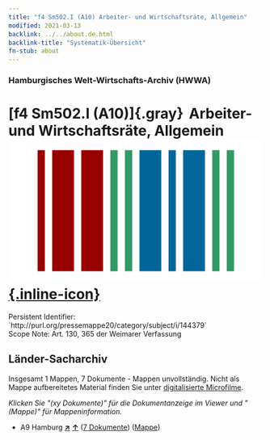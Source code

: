 ```yaml
---
title: "f4 Sm502.I (A10) Arbeiter- und Wirtschaftsräte, Allgemein"
modified: 2021-03-13
backlink: ../../about.de.html
backlink-title: "Systematik-Übersicht"
fn-stub: about
---
```


### Hamburgisches Welt-Wirtschafts-Archiv (HWWA)

# [f4 Sm502.I (A10)]{.gray}&#8201; Arbeiter- und Wirtschaftsräte, Allgemein &#160; [![Wikidata](/images/Wikidata-logo.svg "Wikidata"){.inline-icon}](http://www.wikidata.org/entity/Q104699644)

<div class="hint">Persistent Identifier: `http://purl.org/pressemappe20/category/subject/i/144379`</div>

<div class="hint">
Scope Note: Art. 130, 365 der Weimarer Verfassung
</div>





## Länder-Sacharchiv




Insgesamt 1 Mappen, 7 Dokumente - Mappen unvollständig.
Nicht als Mappe aufbereitetes Material finden Sie unter [digitalisierte Microfilme](/film/h1_sh.de.html).

_Klicken Sie "(xy Dokumente)" für die Dokumentanzeige im Viewer und "(Mappe)" für Mappeninformation._



- A9 Hamburg [**&nearr;**](../../../geo/i/140905/about.de.html "Hamburg (alle Mappen)") [**&uarr;**](../../../geo/about.de.html#A9 "Ländersystematik") (<a href="https://pm20.zbw.eu/iiifview/folder/sh/140905,144379" title="über: Hamburg : Arbeiter- und Wirtschaftsräte, Allgemein" target="_blank">7 Dokumente</a>) ([Mappe](../../../../folder/sh/1409xx/140905/1443xx/144379/about.de.html))








